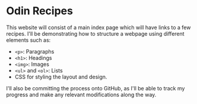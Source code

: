 # Odin Recipes

This website will consist of a main index page which will have links to a few recipes. I'll be demonstrating how to structure a webpage using different elements such as:

- `<p>`: Paragraphs
- `<h1>`: Headings
- `<img>`: Images
- `<ul>` and `<ol>`: Lists
- CSS for styling the layout and design.

I'll also be committing the process onto GitHub, as I'll be able to track my progress and make any relevant modifications along the way.